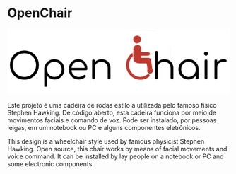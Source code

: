 # OpenChair
![Logo](Logo.png)

Este projeto é uma cadeira de rodas estilo a utilizada pelo famoso fisico Stephen Hawking. De código aberto, esta cadeira funciona por meio de movimentos faciais e comando de voz. Pode ser instalado, por pessoas leigas, em um notebook ou PC e alguns componentes eletrônicos.  

This design is a wheelchair style used by famous physicist Stephen Hawking. Open source, this chair works by means of facial movements and voice command. It can be installed by lay people on a notebook or PC and some electronic components.
